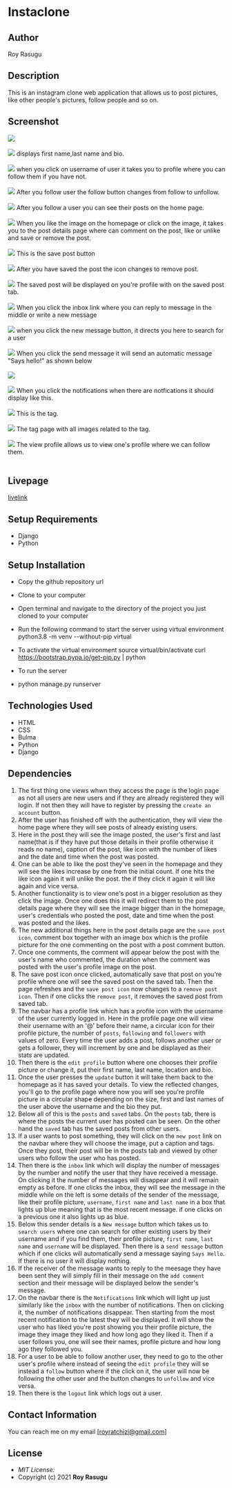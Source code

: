# Instaclone
## Author
Roy Rasugu

## Description
This is an instagram clone web application that allows us to post pictures, like other people's pictures, follow people and so on.

## Screenshot
<img src="https://github.com/RoyRasugu/Mygallery2.0/raw/master/instagram_clone/static/img/Edit_profile.jpg">
<br>
<br>
<img src="https://github.com/RoyRasugu/Mygallery2.0/raw/master/instagram_clone/static/img/After_edit_profile.jpg">
displays first name,last name and bio.
<br>
<br>
<img src="https://github.com/RoyRasugu/Mygallery2.0/raw/master/instagram_clone/static/img/follow.jpg">
when you click on username of user it takes you to profile where you can follow them if you have not.
<br>
<br>
<img src="https://github.com/RoyRasugu/Mygallery2.0/raw/master/instagram_clone/static/img/unfollow.jpg">
After you follow user the follow button changes from follow to unfollow.
<br>
<br>
<img src="https://github.com/RoyRasugu/Mygallery2.0/raw/master/instagram_clone/static/img/home_post.jpg">
After you follow a user you can see their posts on the home page.
<br>
<br>
<img src="https://github.com/RoyRasugu/Mygallery2.0/raw/master/instagram_clone/static/img/post_details.jpg">
When you like the image on the homepage or click on the image, it takes you to the post details page where can comment on the post, like or unlike and save or remove the post.
<br>
<br>
<img src="https://github.com/RoyRasugu/Mygallery2.0/raw/master/instagram_clone/static/img/save_post.jpg">
This is the save post button
<br>
<br>
<img src="https://github.com/RoyRasugu/Mygallery2.0/raw/master/instagram_clone/static/img/remove_post.jpg">
After you have saved the post the icon changes to remove post.
<br>
<br>
<img src="https://github.com/RoyRasugu/Mygallery2.0/raw/master/instagram_clone/static/img/saved_post.jpg">
The saved post will be displayed on you're profile with on the saved post tab.
<br>
<br>
<img src="https://github.com/RoyRasugu/Mygallery2.0/raw/master/instagram_clone/static/img/search_for_user.jpg">
When you click the inbox link where you can reply to message in the middle or write a new message
<br>
<br>
<img src="https://github.com/RoyRasugu/Mygallery2.0/raw/master/instagram_clone/static/img/search_user.jpg">
when you click the new message button, it directs you here to search for a user
<br>
<br>
<img src="https://github.com/RoyRasugu/Mygallery2.0/raw/master/instagram_clone/static/img/send_message.jpg">
When you click the send message it will send an automatic message "Says hello!" as shown below
<br>
<br>
<img src="https://github.com/RoyRasugu/Mygallery2.0/raw/master/instagram_clone/static/img/message.jpg">
<br>
<br>
<img src="https://github.com/RoyRasugu/Mygallery2.0/raw/master/instagram_clone/static/img/notification.jpg">
When you click the notifications when there are notfications it should display like this.
<br>
<br>
<img src="https://github.com/RoyRasugu/Mygallery2.0/raw/master/instagram_clone/static/img/view_tag.jpg">
This is the tag.
<br>
<br>
<img src="https://github.com/RoyRasugu/Mygallery2.0/raw/master/instagram_clone/static/img/tag.jpg">
The tag page with all images related to the tag.
<br>
<br>
<img src="https://github.com/RoyRasugu/Mygallery2.0/raw/master/instagram_clone/static/img/new_follow_function.jpg">
The view profile allows us to view one's profile where we can follow them.
<br>
<br>

## Livepage
[livelink](https://instprat.herokuapp.com/)

## Setup Requirements
* Django
* Python

## Setup Installation
* Copy the github repository url
* Clone to your computer
* Open terminal and navigate to the directory of the project you just cloned to your computer
* Run the following command to start the server using virtual environment
python3.8 -m venv --without-pip virtual
* To activate the virtual environment
source virtual/bin/activate
curl https://bootstrap.pypa.io/get-pip.py | python
* To run the server

* python manage.py runserver

## Technologies Used
* HTML
* CSS
* Bulma
* Python
* Django

## Dependencies

1. The first thing one views whwn they access the page is the login page as not all users are new users and if they are already registered they will login. If not then they will have to register by pressing the ```create an account``` button.
2. After the user has finished off with the authentication, they will view the home page where they will see posts of already existing users.
3. Here in the post they will see the image posted, the user's first and last name(that is if they have put those details in their profile otherwise it reads no name), caption of the post, like icon with the number of likes and the date and time when the post was posted.
4. One can be able to like the post they've seen in the homepage and they will see the likes increase by one from the initial count. If one hits the like icon again it will unlike the post. the if they click it again it will like again and vice versa.
5. Another functionality is to view one's post in a bigger resolution as they click the image. Once one does this it will redirect them to the post details page where they will see the image bigger than in the homepage, user's credentials who posted the post, date and time when the post was posted and the likes.
6. The new additional things here in the post details page are the ```save post icon```, comment box together with an image box which is the profile picture for the one commenting on the post with a post comment button.
7. Once one comments, the comment will appear below the post with the user's name who commented, the duration when the comment was posted with the user's profile image on the post.
9. The save post icon once clicked, automatically save that post on you're profile where one will see the saved post on the saved tab. Then the page refreshes and the ```save post icon``` now changes to a ```remove post icon```. Then if one clicks the ```remove post```, it removes the saved post from saved tab.
10. The navbar has a profile link which has a profile icon with the username of the user currently logged in. Here in the profile page one will view their username with an '@' before their name, a circular icon for their profile picture, the number of ```posts```, ```following``` and ```followers``` with values of zero. Every time the user adds a post, follows another user or gets a follower, they will increment by one and be displayed as their stats are updated.
11. Then there is the ```edit profile``` button where one chooses their profile picture or change it, put their first name, last name, location and bio.
12. Once the user presses the ```update``` button it will take them back to the homepage as it has saved your details. To view the reflected changes, you'll go to the profile page where now you will see you're profile picture in a circular shape depending on the size, first and last names of the user above the username and the bio they put.
13. Below all of this is the ```posts``` and ```saved``` tabs. On the ```posts``` tab, there is where the posts the current user has posted can be seen. On the other hand the ```saved``` tab has the saved posts from other users. 
14. If a user wants to post something, they will click on the ```new post``` link on the navbar where they will choose the image, put a caption and tags. Once they post, their post will be in the posts tab and viewed by other users who follow the user who has posted.
15. Then there is the ```inbox``` link which will display the number of messages by the number and notify the user that they have received a message. On clicking it the number of messages will disappear and it will remain empty as before. If one clicks the inbox, they will see the message in the middle while on the left is some details of the sender of the messsage, like their profile picture, ```username```, ```first name``` and ```last name``` in a box that lights up blue meaning that is the most recent message. if one clicks on a previous one it also lights up as blue.
16. Below this sender details is a ```New message``` button which takes us to ```search users``` where one can search for other existing users by their username and if you find them, their profile picture, ```first name```, ```last name``` and ```username``` will be displayed. Then there is a ```send message``` button which if one clicks will automatically send a message saying ```Says Hello```. If there is no user it will display nothing. 
17. If the receiver of the message wants to reply to the meesage they have been sent they will simply fill in their message on the ```add comment``` section and their message will be displayed below the sender's message.
18. On the navbar there is the ```Notifications``` link which will light up just similarly like the ```inbox``` with the number of notifications. Then on clicking it, the number of notifications disappear. Then starting from the most recent notification to the latest they will be displayed. It will show the user who has liked you're post showing you their profile picture, the image they image they liked and how long ago they liked it. Then if a user follows you, one will see their names, profile picture and how long ago they followed you.
19. For a user to be able to follow another user, they need to go to the other user's profile where instead of seeing the ```edit profile``` they will se instead a ```follow``` button where if the click on it, the user will now be following the other user and the button changes to ```unfollow``` and vice versa.
20. Then there is the ```logout``` link which logs out a user.

## Contact Information

You can reach me on my email [royratchizi@gmail.com]

## License
* *MIT License:*
* Copyright (c) 2021 **Roy Rasugu**
